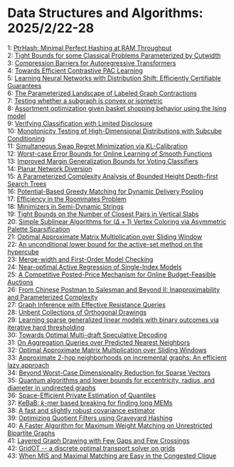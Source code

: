 # Data Structures and Algorithms: 2025/2/22-28  
1: [PtrHash: Minimal Perfect Hashing at RAM Throughput](https://doi.org/10.48550/arXiv.2502.15539)  
2: [Tight Bounds for some Classical Problems Parameterized by Cutwidth](https://doi.org/10.48550/arXiv.2502.15884)  
3: [Compression Barriers for Autoregressive Transformers](https://doi.org/10.48550/arXiv.2502.15955)  
4: [Towards Efficient Contrastive PAC Learning](https://doi.org/10.48550/arXiv.2502.15962)  
5: [Learning Neural Networks with Distribution Shift: Efficiently  Certifiable Guarantees](https://doi.org/10.48550/arXiv.2502.16021)  
6: [The Parameterized Landscape of Labeled Graph Contractions](https://doi.org/10.48550/arXiv.2502.16096)  
7: [Testing whether a subgraph is convex or isometric](https://doi.org/10.48550/arXiv.2502.16193)  
8: [Assortment optimization given basket shopping behavior using the Ising  model](https://doi.org/10.48550/arXiv.2502.16260)  
9: [Verifying Classification with Limited Disclosure](https://doi.org/10.48550/arXiv.2502.16352)  
10: [Monotonicity Testing of High-Dimensional Distributions with Subcube  Conditioning](https://doi.org/10.48550/arXiv.2502.16355)  
11: [Simultaneous Swap Regret Minimization via KL-Calibration](https://doi.org/10.48550/arXiv.2502.16387)  
12: [Worst-case Error Bounds for Online Learning of Smooth Functions](https://doi.org/10.48550/arXiv.2502.16388)  
13: [Improved Margin Generalization Bounds for Voting Classifiers](https://doi.org/10.48550/arXiv.2502.16462)  
14: [Planar Network Diversion](https://doi.org/10.48550/arXiv.2502.16714)  
15: [A Parameterized Complexity Analysis of Bounded Height Depth-first Search  Trees](https://doi.org/10.48550/arXiv.2502.16723)  
16: [Potential-Based Greedy Matching for Dynamic Delivery Pooling](https://doi.org/10.48550/arXiv.2502.16862)  
17: [Efficiency in the Roommates Problem](https://doi.org/10.48550/arXiv.2502.16960)  
18: [Minimizers in Semi-Dynamic Strings](https://doi.org/10.48550/arXiv.2502.17199)  
19: [Tight Bounds on the Number of Closest Pairs in Vertical Slabs](https://doi.org/10.48550/arXiv.2502.17600)  
20: [Simple Sublinear Algorithms for $(\Delta+1)$ Vertex Coloring via  Asymmetric Palette Sparsification](https://doi.org/10.48550/arXiv.2502.17629)  
21: [Optimal Approximate Matrix Multiplication over Sliding Window](https://doi.org/10.48550/arXiv.2502.17940)  
22: [An unconditional lower bound for the active-set method on the hypercube](https://doi.org/10.48550/arXiv.2502.18019)  
23: [Merge-width and First-Order Model Checking](https://doi.org/10.48550/arXiv.2502.18065)  
24: [Near-optimal Active Regression of Single-Index Models](https://doi.org/10.48550/arXiv.2502.18213)  
25: [A Competitive Posted-Price Mechanism for Online Budget-Feasible Auctions](https://doi.org/10.48550/arXiv.2502.18265)  
26: [From Chinese Postman to Salesman and Beyond II: Inapproximability and  Parameterized Complexity](https://doi.org/10.48550/arXiv.2502.18541)  
27: [Graph Inference with Effective Resistance Queries](https://doi.org/10.48550/arXiv.2502.18350)  
28: [Unbent Collections of Orthogonal Drawings](https://doi.org/10.48550/arXiv.2502.18390)  
29: [Learning sparse generalized linear models with binary outcomes via  iterative hard thresholding](https://doi.org/10.48550/arXiv.2502.18393)  
30: [Towards Optimal Multi-draft Speculative Decoding](https://doi.org/10.48550/arXiv.2502.18779)  
31: [On Aggregation Queries over Predicted Nearest Neighbors](https://doi.org/10.48550/arXiv.2502.18803)  
32: [Optimal Approximate Matrix Multiplication over Sliding Windows](https://doi.org/10.48550/arXiv.2502.18830)  
33: [Approximate $2$-hop neighborhoods on incremental graphs: An efficient lazy approach](https://doi.org/10.48550/arXiv.2502.19205)  
34: [Beyond Worst-Case Dimensionality Reduction for Sparse Vectors](https://doi.org/10.48550/arXiv.2502.19865)  
35: [Quantum algorithms and lower bounds for eccentricity, radius, and  diameter in undirected graphs](https://doi.org/10.48550/arXiv.2502.20148)  
36: [Space-Efficient Private Estimation of Quantiles](https://doi.org/10.48550/arXiv.2502.20207)  
37: [KeBaB: $k$-mer based breaking for finding long MEMs](https://doi.org/10.48550/arXiv.2502.20338)  
38: [A fast and slightly robust covariance estimator](https://doi.org/10.48550/arXiv.2502.20708)  
39: [Optimizing Quotient Filters using Graveyard Hashing](https://doi.org/10.48550/arXiv.2502.20725)  
40: [A Faster Algorithm for Maximum Weight Matching on Unrestricted Bipartite  Graphs](https://doi.org/10.48550/arXiv.2502.20889)  
41: [Layered Graph Drawing with Few Gaps and Few Crossings](https://doi.org/10.48550/arXiv.2502.20896)  
42: [GridOT -- a discrete optimal transport solver on grids](https://doi.org/10.48550/arXiv.2502.20905)  
43: [When MIS and Maximal Matching are Easy in the Congested Clique](https://doi.org/10.48550/arXiv.2502.21031)  